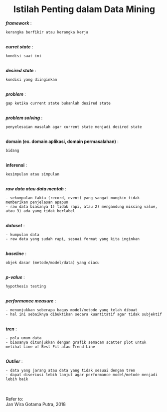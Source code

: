 <h1 align="center">
	<br>
	Istilah Penting dalam Data Mining
	<br>
</h1>  

***framework*** :
```
kerangka berfikir atau kerangka kerja
```
\
***curret state*** :
```
kondisi saat ini
```
\
***desired state*** :
```
kondisi yang diinginkan
```
\
***problem*** :
```
gap ketika current state bukanlah desired state
```
\
***problem solving*** :
```
penyelesaian masalah agar current state menjadi desired state
```
\
**domain (ex. domain aplikasi, domain permasalahan)** :
```
bidang
```
\
**inferensi** :
```
kesimpulan atau simpulan
```
\
***raw data atau data mentah*** :
```
- sekumpulan fakta (record, event) yang sangat mungkin tidak memberikan penjelasan apapun  
- raw data biasanya 1) tidak rapi, atau 2) mengandung missing value, atau 3) ada yang tidak berlabel
```
\
***dataset*** :
```
- kumpulan data
- raw data yang sudah rapi, sesuai format yang kita inginkan
```
\
***baseline*** :
```
objek dasar (metode/model/data) yang diacu
```
\
***p-value*** :
```
hypothesis testing
```
\
***performance measure*** :
```
- menunjukkan seberapa bagus model/metode yang telah dibuat
- hal ini sebaiknya dibuktikan secara kuantitatif agar tidak subjektif
```
\
***tren*** :
```
- pola umum data
- biasanya ditunjukkan dengan grafik semacam scatter plot untuk melihat Line of Best Fit atau Trend Line
```
\
***Outlier*** :
```
- data yang jarang atau data yang tidak sesuai dengan tren
- dapat diseriusi lebih lanjut agar performance model/metode menjadi lebih baik
```
\
\
Refer to:  
Jan Wira Gotama Putra, 2018